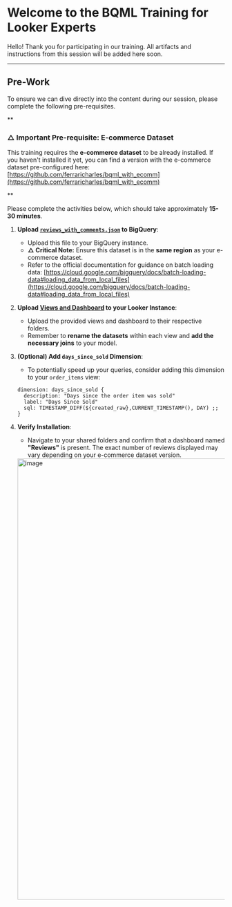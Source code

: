 # Welcome to the BQML Training for Looker Experts

Hello! Thank you for participating in our training. All artifacts and instructions from this session will be added here soon.

---

## Pre-Work

To ensure we can dive directly into the content during our session, please complete the following pre-requisites.

**

### $\triangle$ Important Pre-requisite: E-commerce Dataset

This training requires the **e-commerce dataset** to be already installed. If you haven't installed it yet, you can find a version with the e-commerce dataset pre-configured here: [https://github.com/ferraricharles/bqml_with_ecomm](https://github.com/ferraricharles/bqml_with_ecomm)

**

Please complete the activities below, which should take approximately **15-30 minutes**.

1.  **Upload [`reviews_with_comments.json`](https://github.com/ferraricharles/bqml/blob/main/reviews_with_comments.json) to BigQuery**:
    * Upload this file to your BigQuery instance.
    * **$\triangle$ Critical Note:** Ensure this dataset is in the **same region** as your e-commerce dataset.
    * Refer to the official documentation for guidance on batch loading data: [https://cloud.google.com/bigquery/docs/batch-loading-data#loading_data_from_local_files](https://cloud.google.com/bigquery/docs/batch-loading-data#loading_data_from_local_files)

2.  **Upload [Views and Dashboard](https://github.com/ferraricharles/bqml/tree/main/lookml) to your Looker Instance**:
    * Upload the provided views and dashboard to their respective folders.
    * Remember to **rename the datasets** within each view and **add the necessary joins** to your model.

3.  **(Optional) Add `days_since_sold` Dimension**:
    * To potentially speed up your queries, consider adding this dimension to your `order_items` view:

    ```lookml
    dimension: days_since_sold {
      description: "Days since the order item was sold"
      label: "Days Since Sold"
      sql: TIMESTAMP_DIFF(${created_raw},CURRENT_TIMESTAMP(), DAY) ;;
    }
    ```

4.  **Verify Installation**:
    * Navigate to your shared folders and confirm that a dashboard named **"Reviews"** is present. The exact number of reviews displayed may vary depending on your e-commerce dataset version.

    <img width="1021" alt="image" src="https://github.com/user-attachments/assets/1043b4c2-2fe8-4883-9ed4-a93c760f95d0" />
